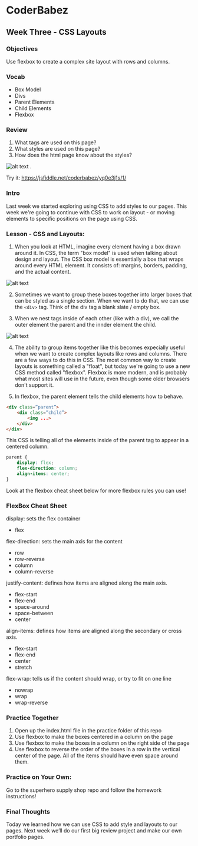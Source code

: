 # CoderBabez

##  Week Three - CSS Layouts

### Objectives
Use flexbox to create a complex site layout with rows and columns.

### Vocab
* Box Model
* Divs
* Parent Elements
* Child Elements
* Flexbox

### Review
1. What tags are used on this page?
2. What styles are used on this page?
3. How does the html page know about the styles?

![alt text](https://github.com/megknoll/coderbabez-css-wk2/raw/master/img/practice.png "Review") . 

Try it: https://jsfiddle.net/coderbabez/yq0e3j1s/1/

### Intro
Last week we started exploring using CSS to add styles to our pages. This week we're going to continue with CSS to work on layout - or moving elements to specific positions on the page using CSS.

### Lesson - CSS and Layouts:

1. When you look at HTML, imagine every element having a box drawn around it. In CSS, the term "box model" is used when talking about design and layout. The CSS box model is essentially a box that wraps around every HTML element. It consists of: margins, borders, padding, and the actual content.

![alt text](https://github.com/megknoll/coderbabez-css-wk2/raw/master/img/boxmodel.png "Box Model")

2. Sometimes we want to group these boxes together into larger boxes that can be styled as a single section. When we want to do that, we can use the `<div>` tag. Think of the div tag a blank slate / empty box.

3. When we nest tags inside of each other (like with a div), we call the outer element the parent and the innder element the child.

![alt text](https://github.com/megknoll/coderbabez-css-wk2/raw/master/img/child_parent_element.png "Parent vs. Child Element")

4. The ability to group items together like this becomes expecially useful when we want to create complex layouts like rows and columns. There are a few ways to do this in CSS. The most common way to create layouts is something called a "float", but today we're going to use a new CSS method called "flexbox". Flexbox is more modern, and is probably what most sites will use in the future, even though some older browsers don't support it.

5. In flexbox, the parent element tells the child elements how to behave.
```html
<div class=”parent”>
	<div class=”child”>
		<img ...>
	</div>
</div>
```

This CSS is telling all of the elements inside of the parent tag to appear in a centered column.
```css
parent {
	display: flex;
	flex-direction: column;
	align-items: center;
}

```

Look at the flexbox cheat sheet below for more flexbox rules you can use!

### FlexBox Cheat Sheet

display: sets the flex container
* flex

flex-direction: sets the main axis for the content
* row
* row-reverse
* column
* column-reverse

justify-content: defines how items are aligned along the main axis.
* flex-start
* flex-end
* space-around
* space-between
* center

align-items: defines how items are aligned along the secondary or cross axis.
* flex-start
* flex-end
* center
* stretch

flex-wrap: tells us if the content should wrap, or try to fit on one line
* nowrap
* wrap
* wrap-reverse

### Practice Together
1. Open up the index.html file in the practice folder of this repo
2. Use flexbox to make the boxes centered in a column on the page
3. Use flexbox to make the boxes in a column on the right side of the page
4. Use flexbox to reverse the order of the boxes in a row in the vertical center of the page. All of the items should have even space around them.

### Practice on Your Own:
Go to the superhero supply shop repo and follow the homework instructions!

### Final Thoughts
Today we learned how we can use CSS to add style and layouts to our pages.
Next week we’ll do our first big review project and make our own portfolio pages.
